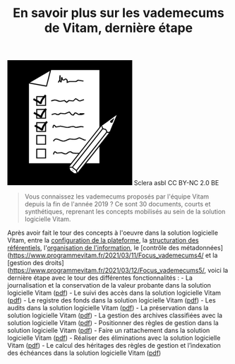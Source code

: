 ﻿---
layout: post
title: En savoir plus sur les vademecums de Vitam, dernière étape
---

![Logos](/public/images/checklist.png)
Sclera asbl CC BY-NC 2.0 BE

> Vous connaissez les vademecums proposés par l'équipe Vitam depuis la fin de l'année 2019 ? Ce sont 30 documents, courts et synthétiques, reprenant les concepts mobilisés au sein de la solution logicielle Vitam.

Après avoir fait le tour des concepts à l'oeuvre dans la solution logicielle Vitam, entre la [configuration de la plateforme](https://www.programmevitam.fr/2021/03/04/Focus_vademecums/), la [structuration des référentiels](https://www.programmevitam.fr/2021/03/08/Focus_vademecums2/), l'[organisation de l'information](https://www.programmevitam.fr/2021/03/10/Focus_vademecums3/), le [contrôle des métadonnées](https://www.programmevitam.fr/2021/03/11/Focus_vademecums4/ et la [gestion des droits](https://www.programmevitam.fr/2021/03/12/Focus_vademecums5/, voici la dernière étape avec le tour des différentes fonctionnalités :
	- La journalisation et la conservation de la valeur probante dans la solution logicielle Vitam ([pdf](/ressources/DocCourante/autres/fonctionnel/Vademecum_Vitam_Journalisation.pdf))
	- Le suivi des accès dans la solution logicielle Vitam ([pdf](/ressources/DocCourante/autres/fonctionnel/Vademecum_Log_acces_description.pdf))
	- Le registre des fonds dans la solution logicielle Vitam ([pdf](/ressources/DocCourante/autres/fonctionnel/Vademecum_Registre_fonds.pdf))
	- Les audits dans la solution logicielle Vitam ([pdf](/ressources/DocCourante/autres/fonctionnel/Vademecum_Audit.pdf))
	- La préservation dans la solution logicielle Vitam ([pdf](/ressources/DocCourante/autres/fonctionnel/Vademecum_Preservation.pdf))
	- La gestion des archives classifiées avec la solution logicielle Vitam ([pdf](/ressources/DocCourante/autres/fonctionnel/Vademecum_Classification.pdf))
	- Positionner des règles de gestion dans la solution logicielle Vitam ([pdf](/ressources/DocCourante/autres/fonctionnel/Vademecum_Reglesgestion_fonctionnement.pdf))
	- Faire un rattachement dans la solution logicielle Vitam ([pdf](/ressources/DocCourante/autres/fonctionnel/Vademecum_Rattachement.pdf))
	- Réaliser des éliminations avec la solution logicielle Vitam ([pdf](/ressources/DocCourante/autres/fonctionnel/Vademecum_Elimination.pdf))
	- Le calcul des héritages des règles de gestion et l’indexation des échéances dans la solution logicielle Vitam ([pdf](/ressources/DocCourante/autres/fonctionnel/Vademecum_Echeances.pdf))